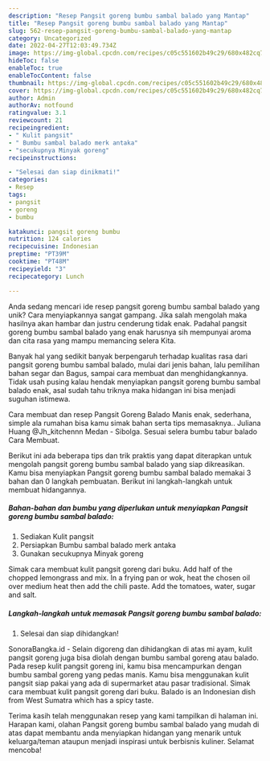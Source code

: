 ```yaml
---
description: "Resep Pangsit goreng bumbu sambal balado yang Mantap"
title: "Resep Pangsit goreng bumbu sambal balado yang Mantap"
slug: 562-resep-pangsit-goreng-bumbu-sambal-balado-yang-mantap
category: Uncategorized
date: 2022-04-27T12:03:49.734Z
image: https://img-global.cpcdn.com/recipes/c05c551602b49c29/680x482cq70/pangsit-goreng-bumbu-sambal-balado-foto-resep-utama.jpg
hideToc: false
enableToc: true
enableTocContent: false
thumbnail: https://img-global.cpcdn.com/recipes/c05c551602b49c29/680x482cq70/pangsit-goreng-bumbu-sambal-balado-foto-resep-utama.jpg
cover: https://img-global.cpcdn.com/recipes/c05c551602b49c29/680x482cq70/pangsit-goreng-bumbu-sambal-balado-foto-resep-utama.jpg
author: Admin
authorAv: notfound
ratingvalue: 3.1
reviewcount: 21
recipeingredient:
- " Kulit pangsit"
- " Bumbu sambal balado merk antaka"
- "secukupnya Minyak goreng"
recipeinstructions:

- "Selesai dan siap dinikmati!"
categories:
- Resep
tags:
- pangsit
- goreng
- bumbu

katakunci: pangsit goreng bumbu 
nutrition: 124 calories
recipecuisine: Indonesian
preptime: "PT39M"
cooktime: "PT48M"
recipeyield: "3"
recipecategory: Lunch

---
```





Anda sedang mencari ide resep pangsit goreng bumbu sambal balado yang unik? Cara menyiapkannya sangat gampang. Jika salah mengolah maka hasilnya akan hambar dan justru cenderung tidak enak. Padahal pangsit goreng bumbu sambal balado yang enak harusnya sih mempunyai aroma dan cita rasa yang mampu memancing selera Kita.





Banyak hal yang sedikit banyak berpengaruh terhadap kualitas rasa dari pangsit goreng bumbu sambal balado, mulai dari jenis bahan, lalu pemilihan bahan segar dan Bagus, sampai cara membuat dan menghidangkannya. Tidak usah pusing kalau hendak menyiapkan pangsit goreng bumbu sambal balado enak,      asal sudah tahu triknya maka hidangan ini bisa menjadi suguhan istimewa.














Cara membuat dan resep Pangsit Goreng Balado Manis enak, sederhana, simple ala rumahan bisa kamu simak bahan serta tips memasaknya.. Juliana Huang @Jh_kitchennn Medan - Sibolga. Sesuai selera bumbu tabur balado Cara Membuat.






Berikut ini ada beberapa tips dan trik praktis yang dapat diterapkan untuk mengolah pangsit goreng bumbu sambal balado yang siap dikreasikan. Kamu bisa menyiapkan Pangsit goreng bumbu sambal balado memakai 3 bahan dan 0 langkah pembuatan. Berikut ini langkah-langkah untuk membuat hidangannya.

<!--inarticleads1-->

##### Bahan-bahan dan bumbu yang diperlukan untuk menyiapkan Pangsit goreng bumbu sambal balado:

1. Sediakan  Kulit pangsit
1. Persiapkan  Bumbu sambal balado merk antaka
1. Gunakan secukupnya Minyak goreng


Simak cara membuat kulit pangsit goreng dari buku. Add half of the chopped lemongrass and mix. In a frying pan or wok, heat the chosen oil over medium heat then add the chili paste. Add the tomatoes, water, sugar and salt. 

<!--inarticleads2-->

##### Langkah-langkah untuk memasak Pangsit goreng bumbu sambal balado:


1. Selesai dan siap dihidangkan!

SonoraBangka.id - Selain digoreng dan dihidangkan di atas mi ayam, kulit pangsit goreng juga bisa diolah dengan bumbu sambal goreng atau balado. Pada resep kulit pangsit goreng ini, kamu bisa mencampurkan dengan bumbu sambal goreng yang pedas manis. Kamu bisa menggunakan kulit pangsit siap pakai yang ada di supermarket atau pasar tradisional. Simak cara membuat kulit pangsit goreng dari buku. Balado is an Indonesian dish from West Sumatra which has a spicy taste. 

Terima kasih telah menggunakan resep yang kami tampilkan di halaman ini. Harapan kami, olahan Pangsit goreng bumbu sambal balado yang mudah di atas dapat membantu anda menyiapkan hidangan yang menarik untuk keluarga/teman ataupun menjadi inspirasi untuk berbisnis kuliner. Selamat mencoba!
